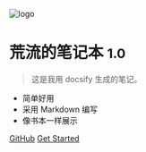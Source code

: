 ![logo](../_app/static/icon/川.svg)

# 荒流的笔记本 <small>1.0</small>

> 这是我用 docsify 生成的笔记。

- 简单好用
- 采用 Markdown 编写
- 像书本一样展示

<!-- [Blog](www.chua-n.com) -->
[GitHub](https://github.com/chua-n/notebooks/)
[Get Started](/README.md)
